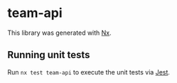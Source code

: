 # team-api

This library was generated with [Nx](https://nx.dev).

## Running unit tests

Run `nx test team-api` to execute the unit tests via [Jest](https://jestjs.io).
